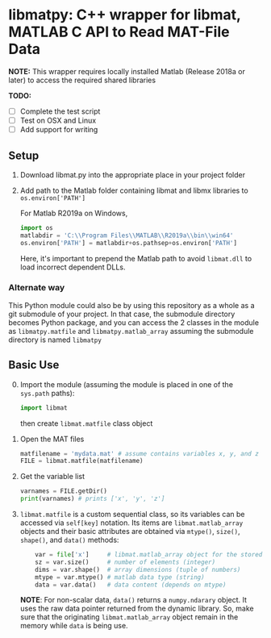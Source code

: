 # libmatpy: C++ wrapper for libmat, MATLAB C API to Read MAT-File Data

**NOTE:** This wrapper requires locally installed Matlab (Release 2018a or later) to access the required shared libraries

**TODO:**
- [ ] Complete the test script
- [ ] Test on OSX and Linux
- [ ] Add support for writing

## Setup

1. Download libmat.py into the appropriate place in your project folder
2. Add path to the Matlab folder containing libmat and libmx libraries to `os.environ['PATH']`

    For Matlab R2019a on Windows, 

    ```python
    import os
    matlabdir = 'C:\\Program Files\\MATLAB\\R2019a\\bin\\win64'
    os.environ['PATH'] = matlabdir+os.pathsep+os.environ['PATH']
    ```

    Here, it's important to prepend the Matlab path to avoid `libmat.dll` to load incorrect dependent DLLs.

### Alternate way

This Python module could also be by using this repository as a whole as a git submodule of your project. In that case, the submodule directory becomes Python package, and you can access the 2 classes in the module as `libmatpy.matfile` and `libmatpy.matlab_array` assuming the submodule directory is named `libmatpy`

## Basic Use

0. Import the module (assuming the module is placed in one of the `sys.path` paths):

    ```python
    import libmat
    ```

    then create `libmat.matfile` class object

1. Open the MAT files

    ```python
    matfilename = 'mydata.mat' # assume contains variables x, y, and z
    FILE = libmat.matfile(matfilename)
    ```

2. Get the variable list

    ```python
    varnames = FILE.getDir()
    print(varnames) # prints ['x', 'y', 'z']
    ```

3. `libmat.matfile` is a custom sequential class, so its variables can be accessed via `self[key]` notation. Its items are `libmat.matlab_array` objects and their basic attributes are obtained via `mtype()`, `size()`, `shape()`, and `data()` methods:

    ```python
        var = file['x']     # libmat.matlab_array object for the stored variable x
        sz = var.size()     # number of elements (integer)
        dims = var.shape()  # array dimensions (tuple of numbers)
        mtype = var.mtype() # matlab data type (string)
        data = var.data()   # data content (depends on mtype)
    ```

    **NOTE**: For non-scalar data, `data()` returns a `numpy.ndarary` object. It uses the raw data pointer returned from the dynamic library. So, make sure that the originating `libmat.matlab_array` object remain in the memory while `data` is being use.
  